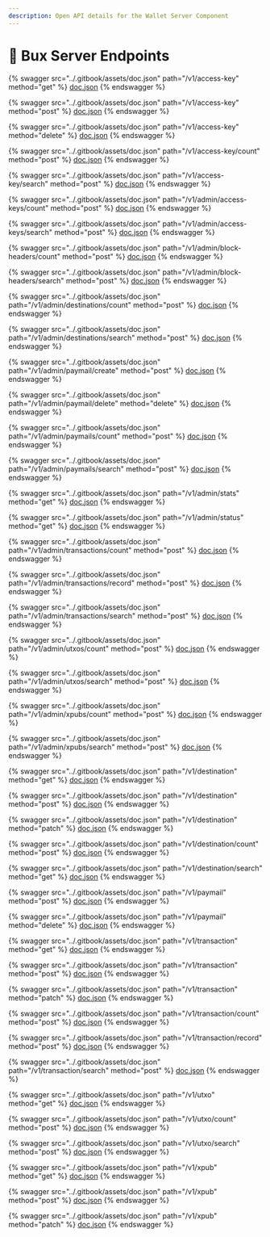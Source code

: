 ```yaml
---
description: Open API details for the Wallet Server Component
---
```


# 📒 Bux Server Endpoints

{% swagger src="../.gitbook/assets/doc.json" path="/v1/access-key" method="get" %}
[doc.json](../.gitbook/assets/doc.json)
{% endswagger %}

{% swagger src="../.gitbook/assets/doc.json" path="/v1/access-key" method="post" %}
[doc.json](../.gitbook/assets/doc.json)
{% endswagger %}

{% swagger src="../.gitbook/assets/doc.json" path="/v1/access-key" method="delete" %}
[doc.json](../.gitbook/assets/doc.json)
{% endswagger %}

{% swagger src="../.gitbook/assets/doc.json" path="/v1/access-key/count" method="post" %}
[doc.json](../.gitbook/assets/doc.json)
{% endswagger %}

{% swagger src="../.gitbook/assets/doc.json" path="/v1/access-key/search" method="post" %}
[doc.json](../.gitbook/assets/doc.json)
{% endswagger %}

{% swagger src="../.gitbook/assets/doc.json" path="/v1/admin/access-keys/count" method="post" %}
[doc.json](../.gitbook/assets/doc.json)
{% endswagger %}

{% swagger src="../.gitbook/assets/doc.json" path="/v1/admin/access-keys/search" method="post" %}
[doc.json](../.gitbook/assets/doc.json)
{% endswagger %}

{% swagger src="../.gitbook/assets/doc.json" path="/v1/admin/block-headers/count" method="post" %}
[doc.json](../.gitbook/assets/doc.json)
{% endswagger %}

{% swagger src="../.gitbook/assets/doc.json" path="/v1/admin/block-headers/search" method="post" %}
[doc.json](../.gitbook/assets/doc.json)
{% endswagger %}

{% swagger src="../.gitbook/assets/doc.json" path="/v1/admin/destinations/count" method="post" %}
[doc.json](../.gitbook/assets/doc.json)
{% endswagger %}

{% swagger src="../.gitbook/assets/doc.json" path="/v1/admin/destinations/search" method="post" %}
[doc.json](../.gitbook/assets/doc.json)
{% endswagger %}

{% swagger src="../.gitbook/assets/doc.json" path="/v1/admin/paymail/create" method="post" %}
[doc.json](../.gitbook/assets/doc.json)
{% endswagger %}

{% swagger src="../.gitbook/assets/doc.json" path="/v1/admin/paymail/delete" method="delete" %}
[doc.json](../.gitbook/assets/doc.json)
{% endswagger %}

{% swagger src="../.gitbook/assets/doc.json" path="/v1/admin/paymails/count" method="post" %}
[doc.json](../.gitbook/assets/doc.json)
{% endswagger %}

{% swagger src="../.gitbook/assets/doc.json" path="/v1/admin/paymails/search" method="post" %}
[doc.json](../.gitbook/assets/doc.json)
{% endswagger %}

{% swagger src="../.gitbook/assets/doc.json" path="/v1/admin/stats" method="get" %}
[doc.json](../.gitbook/assets/doc.json)
{% endswagger %}

{% swagger src="../.gitbook/assets/doc.json" path="/v1/admin/status" method="get" %}
[doc.json](../.gitbook/assets/doc.json)
{% endswagger %}

{% swagger src="../.gitbook/assets/doc.json" path="/v1/admin/transactions/count" method="post" %}
[doc.json](../.gitbook/assets/doc.json)
{% endswagger %}

{% swagger src="../.gitbook/assets/doc.json" path="/v1/admin/transactions/record" method="post" %}
[doc.json](../.gitbook/assets/doc.json)
{% endswagger %}

{% swagger src="../.gitbook/assets/doc.json" path="/v1/admin/transactions/search" method="post" %}
[doc.json](../.gitbook/assets/doc.json)
{% endswagger %}

{% swagger src="../.gitbook/assets/doc.json" path="/v1/admin/utxos/count" method="post" %}
[doc.json](../.gitbook/assets/doc.json)
{% endswagger %}

{% swagger src="../.gitbook/assets/doc.json" path="/v1/admin/utxos/search" method="post" %}
[doc.json](../.gitbook/assets/doc.json)
{% endswagger %}

{% swagger src="../.gitbook/assets/doc.json" path="/v1/admin/xpubs/count" method="post" %}
[doc.json](../.gitbook/assets/doc.json)
{% endswagger %}

{% swagger src="../.gitbook/assets/doc.json" path="/v1/admin/xpubs/search" method="post" %}
[doc.json](../.gitbook/assets/doc.json)
{% endswagger %}

{% swagger src="../.gitbook/assets/doc.json" path="/v1/destination" method="get" %}
[doc.json](../.gitbook/assets/doc.json)
{% endswagger %}

{% swagger src="../.gitbook/assets/doc.json" path="/v1/destination" method="post" %}
[doc.json](../.gitbook/assets/doc.json)
{% endswagger %}

{% swagger src="../.gitbook/assets/doc.json" path="/v1/destination" method="patch" %}
[doc.json](../.gitbook/assets/doc.json)
{% endswagger %}

{% swagger src="../.gitbook/assets/doc.json" path="/v1/destination/count" method="post" %}
[doc.json](../.gitbook/assets/doc.json)
{% endswagger %}

{% swagger src="../.gitbook/assets/doc.json" path="/v1/destination/search" method="get" %}
[doc.json](../.gitbook/assets/doc.json)
{% endswagger %}

{% swagger src="../.gitbook/assets/doc.json" path="/v1/paymail" method="post" %}
[doc.json](../.gitbook/assets/doc.json)
{% endswagger %}

{% swagger src="../.gitbook/assets/doc.json" path="/v1/paymail" method="delete" %}
[doc.json](../.gitbook/assets/doc.json)
{% endswagger %}

{% swagger src="../.gitbook/assets/doc.json" path="/v1/transaction" method="get" %}
[doc.json](../.gitbook/assets/doc.json)
{% endswagger %}

{% swagger src="../.gitbook/assets/doc.json" path="/v1/transaction" method="post" %}
[doc.json](../.gitbook/assets/doc.json)
{% endswagger %}

{% swagger src="../.gitbook/assets/doc.json" path="/v1/transaction" method="patch" %}
[doc.json](../.gitbook/assets/doc.json)
{% endswagger %}

{% swagger src="../.gitbook/assets/doc.json" path="/v1/transaction/count" method="post" %}
[doc.json](../.gitbook/assets/doc.json)
{% endswagger %}

{% swagger src="../.gitbook/assets/doc.json" path="/v1/transaction/record" method="post" %}
[doc.json](../.gitbook/assets/doc.json)
{% endswagger %}

{% swagger src="../.gitbook/assets/doc.json" path="/v1/transaction/search" method="post" %}
[doc.json](../.gitbook/assets/doc.json)
{% endswagger %}

{% swagger src="../.gitbook/assets/doc.json" path="/v1/utxo" method="get" %}
[doc.json](../.gitbook/assets/doc.json)
{% endswagger %}

{% swagger src="../.gitbook/assets/doc.json" path="/v1/utxo/count" method="post" %}
[doc.json](../.gitbook/assets/doc.json)
{% endswagger %}

{% swagger src="../.gitbook/assets/doc.json" path="/v1/utxo/search" method="post" %}
[doc.json](../.gitbook/assets/doc.json)
{% endswagger %}

{% swagger src="../.gitbook/assets/doc.json" path="/v1/xpub" method="get" %}
[doc.json](../.gitbook/assets/doc.json)
{% endswagger %}

{% swagger src="../.gitbook/assets/doc.json" path="/v1/xpub" method="post" %}
[doc.json](../.gitbook/assets/doc.json)
{% endswagger %}

{% swagger src="../.gitbook/assets/doc.json" path="/v1/xpub" method="patch" %}
[doc.json](../.gitbook/assets/doc.json)
{% endswagger %}
